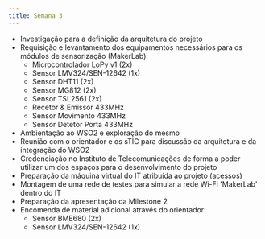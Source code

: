```yaml
---
title: Semana 3
---
```


- Investigação para a definição da arquitetura do projeto
- Requisição e levantamento dos equipamentos necessários para os módulos de sensorização (MakerLab):
    - Microcontrolador LoPy v1 (2x)
    - Sensor LMV324/SEN-12642 (1x)
    - Sensor DHT11 (2x)
    - Sensor MG812 (2x)
    - Sensor TSL2561 (2x)
    - Recetor & Emissor 433MHz
    - Sensor Movimento 433MHz
    - Sensor Detetor Porta 433MHz
- Ambientação ao WSO2 e exploração do mesmo
- Reunião com o orientador e os sTIC para discussão da arquitetura e da integração do WSO2
- Credenciação no Instituto de Telecomunicações de forma a poder utilizar um dos espaços para o desenvolvimento do projeto
- Preparação da máquina virtual do IT atribuída ao projeto (acessos)
- Montagem de uma rede de testes para simular a rede Wi-Fi 'MakerLab' dentro do IT
- Preparação da apresentação da Milestone 2
- Encomenda de material adicional através do orientador:
    - Sensor BME680 (2x)
    - Sensor LMV324/SEN-12642 (1x)